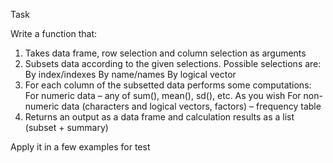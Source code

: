 Task

Write a function that:

1. Takes data frame, row selection and column selection as arguments
2. Subsets data according to the given selections. Possible selections are:
	By index/indexes
	By name/names
	By logical vector
3. For each column of the subsetted data performs some computations:
	For numeric data – any of sum(), mean(), sd(), etc. As you wish
	For non-numeric data (characters and logical vectors, factors) – frequency table
4. Returns an output as a data frame and calculation results as a list (subset + summary)

Apply it in a few examples for test
